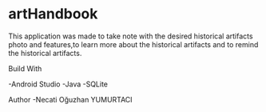 # artHandbook

This application was made to take note with the desired historical artifacts photo and features,to learn more about the
historical artifacts and to remind the historical artifacts.

Build With 

-Android Studio
-Java
-SQLite

Author
 -Necati Oğuzhan YUMURTACI


